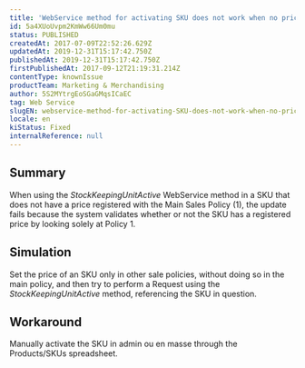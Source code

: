 ```yaml
---
title: 'WebService method for activating SKU does not work when no price is set in the main sales policy'
id: 5a4XUoUvpm2KmWw66Um0mu
status: PUBLISHED
createdAt: 2017-07-09T22:52:26.629Z
updatedAt: 2019-12-31T15:17:42.750Z
publishedAt: 2019-12-31T15:17:42.750Z
firstPublishedAt: 2017-09-12T21:19:31.214Z
contentType: knownIssue
productTeam: Marketing & Merchandising
author: 5S2MYtrgEoSGaGMqsICaEC
tag: Web Service
slugEN: webservice-method-for-activating-SKU-does-not-work-when-no-price-is-set-in-the-main-sales-policy
locale: en
kiStatus: Fixed
internalReference: null
---
```


## Summary

When using the *StockKeepingUnitActive* WebService method in a SKU that does not have a price registered with the Main Sales Policy (1), the update fails because the system validates whether or not the SKU has a registered price by looking solely at Policy 1.

## Simulation

Set the price of an SKU only in other sale policies, without doing so in the main policy, and then try to perform a Request using the *StockKeepingUnitActive* method, referencing the SKU in question.

## Workaround

Manually activate the SKU in admin ou en masse through the Products/SKUs spreadsheet.

